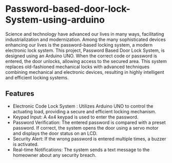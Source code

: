 # Password-based-door-lock-System-using-arduino

Science and technology have advanced our lives in many ways, facilitating industrialization and modernization. Among the many sophisticated devices enhancing our lives is the password-based locking system, a modern electronic lock system.
This project, Password Based Door Lock System, is designed using an Arduino UNO. When the correct code or password is entered, the door unlocks, allowing access to the secured area. This system replaces old-fashioned mechanical locks with advanced techniques combining mechanical and electronic devices, resulting in highly intelligent and efficient locking systems.

## Features
- Electronic Code Lock System : Utilizes Arduino UNO to control the actuating load, providing a secure and efficient locking mechanism.
- Keypad Input: A 4x4 keypad is used to enter the password.
- Password Verification: The entered password is compared with a preset password. If correct, the system opens the door using a servo motor and displays the door status on an LCD.
- Security Alert: If the wrong password is entered multiple times, a buzzer is activated.
- Real-time Notifications: The system sends a text message to the homeowner about any security breach.
